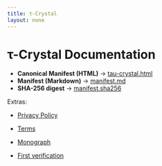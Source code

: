 ```yaml
---
title: τ-Crystal
layout: none
---
```


# τ-Crystal Documentation

- **Canonical Manifest (HTML)** → [tau-crystal.html](./tau-crystal.html)
- **Manifest (Markdown)** → [manifest.md](./manifest.md)
- **SHA-256 digest** → [manifest.sha256](./manifest.sha256)

Extras:
- [Privacy Policy](./PRIVACY.md)
- [Terms](./TERMS.md)
- [Monograph](./MONOGRAPH.md)

- [First verification](first-verification.md)
